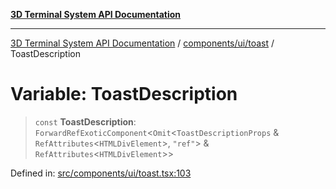 [**3D Terminal System API Documentation**](../../../../README.md)

***

[3D Terminal System API Documentation](../../../../README.md) / [components/ui/toast](../README.md) / ToastDescription

# Variable: ToastDescription

> `const` **ToastDescription**: `ForwardRefExoticComponent`\<`Omit`\<`ToastDescriptionProps` & `RefAttributes`\<`HTMLDivElement`\>, `"ref"`\> & `RefAttributes`\<`HTMLDivElement`\>\>

Defined in: [src/components/ui/toast.tsx:103](https://github.com/Dicommunitas/ThreeJS_Terminal_3D/blob/5b477f54175762d5c4c643839351148d429f45bb/src/components/ui/toast.tsx#L103)
